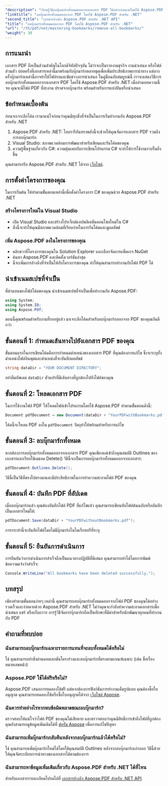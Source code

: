 ```yaml
---
"description": "เรียนรู้วิธีลบบุ๊กมาร์กทั้งหมดออกจากเอกสาร PDF ได้อย่างง่ายดายโดยใช้ Aspose.PDF สำหรับ .NET คู่มือทีละขั้นตอนนี้ให้คำแนะนำโดยละเอียด"
"linktitle": "ลบบุ๊กมาร์กทั้งหมดออกจาก PDF โดยใช้ Aspose.PDF สำหรับ .NET"
"second_title": "เอกสารอ้างอิง Aspose.PDF สำหรับ .NET API"
"title": "ลบบุ๊กมาร์กทั้งหมดออกจาก PDF โดยใช้ Aspose.PDF สำหรับ .NET"
"url": "/th/pdf/net/mastering-bookmarks/remove-all-bookmarks/"
"weight": 30
---
```


## การแนะนำ

เอกสาร PDF ถือเป็นส่วนสำคัญในโลกดิจิทัลปัจจุบัน ไม่ว่าจะเป็นรายงานธุรกิจ งานนำเสนอ หรือไฟล์ส่วนตัว บ่อยครั้งที่เอกสารเหล่านี้มาพร้อมกับบุ๊กมาร์กหลายชุดเพื่อเพิ่มประสิทธิภาพการนำทาง แต่บางครั้งบุ๊กมาร์กเหล่านี้อาจทำให้ไฟล์รกและขัดขวางการนำเสนอ ในคู่มือฉบับสมบูรณ์นี้ เราจะแสดงวิธีการลบบุ๊กมาร์กทั้งหมดออกจากเอกสาร PDF โดยใช้ Aspose.PDF สำหรับ .NET เมื่ออ่านบทความนี้จบ คุณจะมีไฟล์ PDF ที่สะอาด ปราศจากบุ๊กมาร์ก พร้อมสำหรับการแบ่งปันหรือนำเสนอ

## ข้อกำหนดเบื้องต้น

ก่อนจะเจาะลึกโค้ด เรามาแน่ใจก่อนว่าคุณมีทุกสิ่งที่จำเป็นในการเริ่มทำงานกับ Aspose.PDF สำหรับ .NET

1. Aspose.PDF สำหรับ .NET: ไลบรารีอันทรงพลังนี้จะช่วยให้คุณจัดการเอกสาร PDF รวมถึงการลบบุ๊กมาร์ก
2. Visual Studio: สภาพแวดล้อมการพัฒนาสำหรับเขียนและรันโค้ดของคุณ
3. ความรู้พื้นฐานเกี่ยวกับ C#: ความคุ้นเคยกับการเขียนโปรแกรม C# จะทำให้การใช้งานราบรื่นยิ่งขึ้น

คุณสามารถรับ Aspose.PDF สำหรับ .NET ได้จาก [เว็บไซต์](https://releases-aspose.com/pdf/net/).

## การตั้งค่าโครงการของคุณ

ในการเริ่มต้น ให้ทำตามขั้นตอนเหล่านี้เพื่อตั้งค่าโครงการ C# ของคุณด้วย Aspose.PDF สำหรับ .NET

### สร้างโครงการใหม่ใน Visual Studio

- เปิด Visual Studio และสร้างโปรเจ็กต์แอปพลิเคชันคอนโซลใหม่ใน C#
- สิ่งนี้จะทำให้คุณมีสภาพแวดล้อมที่เรียบง่ายในการรันโค้ดและดูผลลัพธ์

### เพิ่ม Aspose.PDF ลงในโครงการของคุณ

- คลิกขวาที่โครงการของคุณใน Solution Explorer และเลือกจัดการแพ็คเกจ NuGet
- ค้นหา Aspose.PDF และติดตั้งเวอร์ชันล่าสุด
- นี่จะเพิ่มการอ้างอิงที่จำเป็นให้กับโครงการของคุณ ทำให้คุณสามารถทำงานกับไฟล์ PDF ได้

## นำเข้าเนมสเปซที่จำเป็น

ที่ด้านบนของไฟล์โค้ดของคุณ นำเข้าเนมสเปซที่จำเป็นเพื่อทำงานกับ Aspose.PDF:

```csharp
using System;
using System.IO;
using Aspose.Pdf;
```

ตอนนี้คุณพร้อมสำหรับงานที่รออยู่แล้ว มาเจาะลึกโค้ดสำหรับลบบุ๊กมาร์กออกจาก PDF ของคุณกันดีกว่า

## ขั้นตอนที่ 1: กำหนดเส้นทางไปยังเอกสาร PDF ของคุณ

ขั้นตอนแรกในการเขียนโค้ดคือการกำหนดตำแหน่งของเอกสาร PDF ที่คุณต้องการแก้ไข ซึ่งจะระบุทั้งตำแหน่งไฟล์อินพุตและตำแหน่งที่จะบันทึกผลลัพธ์

```csharp
string dataDir = "YOUR DOCUMENT DIRECTORY";
```

อย่าลืมอัพเดต `dataDir` ตัวแปรที่มีเส้นทางที่ถูกต้องไปยังไฟล์ของคุณ

## ขั้นตอนที่ 2: โหลดเอกสาร PDF

ในการใช้งานไฟล์ PDF ให้โหลดไฟล์เข้าโปรแกรมโดยใช้ Aspose.PDF ทำตามขั้นตอนดังนี้:

```csharp
Document pdfDocument = new Document(dataDir + "YourPDFwithBookmarks.pdf");
```

โค้ดนี้จะโหลด PDF ลงใน `pdfDocument` วัตถุทำให้พร้อมสำหรับการแก้ไข

## ขั้นตอนที่ 3: ลบบุ๊กมาร์กทั้งหมด

หากต้องการลบบุ๊กมาร์กทั้งหมดออกจากเอกสาร PDF คุณเพียงแค่เข้าถึงคุณสมบัติ Outlines ของเอกสารและเรียกใช้เมธอด Delete() วิธีนี้จะเป็นการลบบุ๊กมาร์กทั้งหมดออกจากเอกสาร:

```csharp
pdfDocument.Outlines.Delete();
```

วิธีนี้เป็นวิธีที่ตรงไปตรงมาและมีประสิทธิภาพในการทำความสะอาดไฟล์ PDF ของคุณ

## ขั้นตอนที่ 4: บันทึก PDF ที่อัปเดต

เมื่อลบบุ๊กมาร์กแล้ว คุณต้องบันทึกไฟล์ PDF ที่แก้ไขแล้ว คุณสามารถเขียนทับไฟล์ต้นฉบับหรือบันทึกเป็นเอกสารใหม่ได้:

```csharp
pdfDocument.Save(dataDir + "YourPDFwithoutBookmarks.pdf");
```

การกระทำนี้จะบันทึกไฟล์โดยไม่มีบุ๊กมาร์กในไดเร็กทอรีที่ระบุ

## ขั้นตอนที่ 5: ยืนยันการดำเนินการ

การยืนยันว่าการดำเนินการสำเร็จถือเป็นแนวทางปฏิบัติที่ดีเสมอ คุณสามารถทำได้โดยการพิมพ์ข้อความแจ้งว่าสำเร็จ:

```csharp
Console.WriteLine("All bookmarks have been deleted successfully.");
```

## บทสรุป

เพียงทำตามขั้นตอนง่ายๆ เหล่านี้ คุณสามารถลบบุ๊กมาร์กทั้งหมดออกจากไฟล์ PDF ของคุณได้อย่างรวดเร็วและง่ายดายด้วย Aspose.PDF สำหรับ .NET ไม่ว่าคุณจะกำลังทำความสะอาดเอกสารเพื่อนำเสนอ แชร์ หรือเก็บถาวร การรู้วิธีจัดการบุ๊กมาร์กถือเป็นทักษะที่มีค่าสำหรับนักพัฒนาทุกคนที่ทำงานกับ PDF

## คำถามที่พบบ่อย

### ฉันสามารถลบบุ๊กมาร์กเฉพาะรายการแทนที่จะลบทั้งหมดได้หรือไม่

ใช่ คุณสามารถทำซ้ำผ่านคอลเลกชันโครงร่างและลบบุ๊กมาร์กที่ตรงตามเกณฑ์เฉพาะ (เช่น ชื่อเรื่อง หมายเลขหน้า)

### Aspose.PDF ใช้ได้ฟรีหรือไม่?

Aspose.PDF เสนอการทดลองใช้ฟรี แต่หากต้องการฟังก์ชันการทำงานเต็มรูปแบบ คุณต้องซื้อใบอนุญาต คุณสามารถทดลองใช้หรือซื้อใบอนุญาตได้จาก [เว็บไซต์ Aspose](https://purchase-aspose.com/buy).

### ฉันควรทำอย่างไรหากพบข้อผิดพลาดขณะลบบุ๊กมาร์ก?

ตรวจสอบให้แน่ใจว่าไฟล์ PDF ของคุณไม่เสียหาย และตรวจสอบว่าคุณมีสิทธิ์การเข้าถึงไฟล์ที่ถูกต้อง คุณยังสามารถดูข้อมูลเพิ่มเติมได้ที่ [ฟอรั่ม Aspose](https://forum.aspose.com/c/pdf/9) เพื่อการแก้ไขปัญหา

### ฉันสามารถเพิ่มบุ๊กมาร์กกลับคืนหลังจากลบบุ๊กมาร์กแล้วได้หรือไม่?

ใช่ คุณสามารถเพิ่มบุ๊กมาร์กใหม่ได้โดยใช้คุณสมบัติ Outlines หลังจากลบบุ๊กมาร์กเก่าออก วิธีนี้ช่วยให้คุณจัดระเบียบการนำทางของเอกสารได้ตามต้องการ

### ฉันสามารถหาข้อมูลเพิ่มเติมเกี่ยวกับ Aspose.PDF สำหรับ .NET ได้ที่ไหน

สำหรับเอกสารรายละเอียดโปรดไปที่ [เอกสารอ้างอิง Aspose.PDF สำหรับ .NET API](https://reference-aspose.com/pdf/net/).